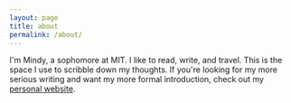 ```yaml
---
layout: page
title: about
permalink: /about/
---
```


I'm Mindy, a sophomore at MIT. I like to read, write, and travel. This is the space I use to scribble down my thoughts. If you're looking for my more serious writing and want my more formal introduction, check out my <a href="https://www.mindylong.me">personal website</a>.